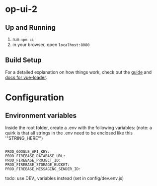 # op-ui-2

## Up and Running

1. run `npm ci`
2. in your browser, open `localhost:8080`

## Build Setup

For a detailed explanation on how things work, check out the [guide](http://vuejs-templates.github.io/webpack/) and [docs for vue-loader](http://vuejs.github.io/vue-loader).

# Configuration

## Environment variables

Inside the root folder, create a .env with the following variables:
(note: a quirk is that all strings in the .env need to be enclosed like this '"STRING_HERE"')

```

PROD_GOOGLE_API_KEY:
PROD_FIREBASE_DATABASE_URL:
PROD_FIREBASE_PROJECT_ID:
PROD_FIREBASE_STORAGE_BUCKET:
PROD_FIREBASE_MESSAGING_SENDER_ID:

```

todo: use DEV\_ variables instead (set in config/dev.env.js)

```

```
